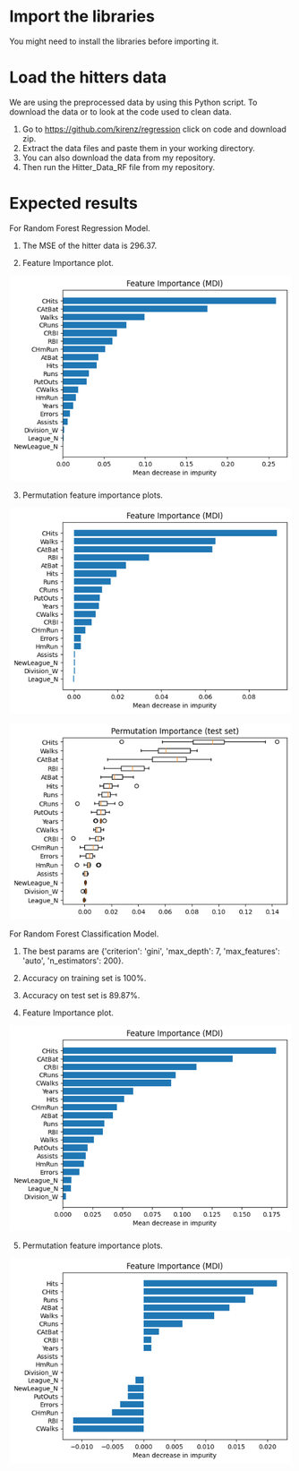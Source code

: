 # Import the libraries
You might need to install the libraries before importing it.
# Load the hitters data
We are using the preprocessed data by using this Python script. 
To download the data or to look at the code used to clean data.
1. Go to  https://github.com/kirenz/regression click on code and download zip.
2. Extract the data files and paste them in your working directory.
3. You can also download the data from my repository.
4. Then run the Hitter_Data_RF file from my repository.
# Expected results
For Random Forest Regression Model.
1. The MSE of the hitter data is 296.37.

2. Feature Importance plot.

![gmsl figure](figs/feature_imp.png)

3. Permutation feature importance plots.

![gmsl figure](figs/permutation_feature_imp.png)

![gmsl figure](figs/permutation_feature_imp_boxplot.png)


For Random Forest Classification Model. 
1. The best params are {'criterion': 'gini', 'max_depth': 7, 'max_features': 'auto', 'n_estimators': 200}.
2. Accuracy on training set is 100%.
3. Accuracy on test set is 89.87%.

4. Feature Importance plot.

![gmsl figure](figs/class_feature_imp.png)

5. Permutation feature importance plots.

![gmsl figure](figs/class_permutation_feature_imp.png)

